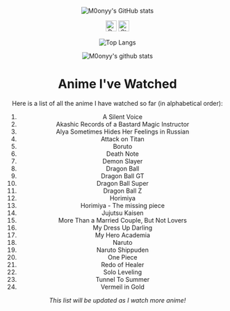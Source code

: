 
<div align="center">

![M0onyy's GitHub stats](https://github-readme-stats.vercel.app/api?username=m0onyy&show_icons=true&theme=radical)

<img height="25" src="https://api.visitorbadge.io/api/VisitorHit?user=m0onyy" alt="Profile Views"/> <img height="25" src="https://img.shields.io/github/stars/m0onyy?style=for-the-badge&logo=github&label=Stars" alt="Stars"/>
<p align="right">



![Top Langs](https://github-readme-stats.vercel.app/api/top-langs/?username=M0onyy&layout=compact&theme=dark&hide_border=true)

![M0onyy's github stats](https://github-readme-stats.vercel.app/api?username=m0onyy&show_icons=true&hide_border=true&theme=dark)



  



# Anime I've Watched

Here is a list of all the anime I have watched so far (in alphabetical order):

1. A Silent Voice
2. Akashic Records of a Bastard Magic Instructor  
3. Alya Sometimes Hides Her Feelings in Russian  
4. Attack on Titan  
5. Boruto  
6. Death Note  
7. Demon Slayer  
8. Dragon Ball  
9. Dragon Ball GT  
10. Dragon Ball Super  
11. Dragon Ball Z
12. Horimiya
13. Horimiya - The missing piece
14. Jujutsu Kaisen  
15. More Than a Married Couple, But Not Lovers
16. My Dress Up Darling
17. My Hero Academia
18. Naruto  
19. Naruto Shippuden  
20. One Piece  
21. Redo of Healer  
22. Solo Leveling
23. Tunnel To Summer 
24. Vermeil in Gold  

*This list will be updated as I watch more anime!*
